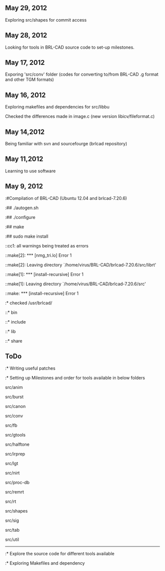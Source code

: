 ## May 29, 2012

Exploring src/shapes for commit access

## May 28, 2012

Looking for tools in BRL-CAD source code to set-up milestones.

## May 17, 2012


Exporing 'src/conv' folder (codes for converting to/from BRL-CAD .g
format and other TGM formats)

## May 16, 2012


Exploring makefiles and dependencies for src/libbu


Checked the differences made in image.c (new version
libicv/fileformat.c)

## May 14,2012


Being familiar with svn and sourcefourge (brlcad repository)

## May 11,2012


Learning to use software

## May 9, 2012

:\#Compilation of BRL-CAD (Ubuntu 12.04 and brlcad-7.20.6)

:\#\# ./autogen.sh

:\#\# ./configure

:\#\# make

:\#\# sudo make install

::cc1: all warnings being treated as errors

::make\[2\]: \*\*\* \[nmg_tri.lo\] Error 1

::make\[2\]: Leaving directory
\`/home/virus/BRL-CAD/brlcad-7.20.6/src/librt'

::make\[1\]: \*\*\* \[install-recursive\] Error 1

::make\[1\]: Leaving directory \`/home/virus/BRL-CAD/brlcad-7.20.6/src'

::make: \*\*\* \[install-recursive\] Error 1

:\* checked /usr/brlcad/

::\* bin

::\* include

::\* lib

::\* share

## ToDo

:\* Writing useful patches

:\* Setting up Milestones and order for tools available in below folders



src/anim

src/burst

src/canon

src/conv

src/fb

src/gtools

src/halftone

src/irprep

src/lgt

src/nirt

src/proc-db

src/remrt

src/rt

src/shapes

src/sig

src/tab

src/util

------------------------------------------------------------------------

:\* Explore the source code for different tools available

:\* Exploring Makefiles and dependency